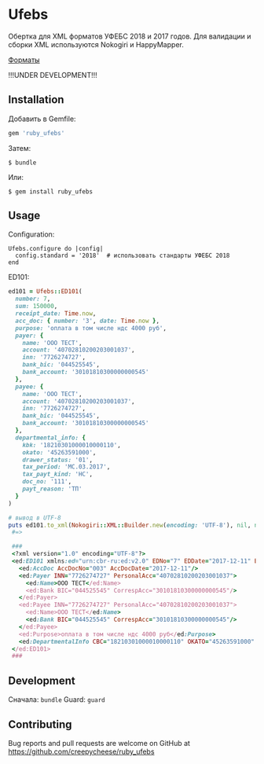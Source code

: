 # Ufebs

Обертка для XML форматов УФЕБС 2018 и 2017 годов. Для валидации и сборки XML используются Nokogiri и HappyMapper.

[Форматы](http://www.cbr.ru/analytics/?PrtId=Formats)

!!!UNDER DEVELOPMENT!!!

## Installation

Добавить в Gemfile:

```ruby
gem 'ruby_ufebs'
```

Затем:

    $ bundle

Или:

    $ gem install ruby_ufebs

## Usage

Configuration:

```
Ufebs.configure do |config|
  config.standard = '2018'  # использовать стандарты УФЕБС 2018
end
```

ED101:

```ruby
ed101 = Ufebs::ED101(
  number: 7,
  sum: 150000,
  receipt_date: Time.now,
  acc_doc: { number: '3', date: Time.now },
  purpose: 'оплата в том числе ндс 4000 руб',
  payer: {
    name: 'ООО ТЕСТ',
    account: '40702810200203001037',
    inn: '7726274727',
    bank_bic: '044525545',
    bank_account: '30101810300000000545'
  },
  payee: {
    name: 'ООО ТЕСТ',
    account: '40702810200203001037',
    inn: '7726274727',
    bank_bic: '044525545',
    bank_account: '30101810300000000545'
  },
  departmental_info: {
    kbk: '18210301000010000110',
    okato: '45263591000',
    drawer_status: '01',
    tax_period: 'МС.03.2017',
    tax_payt_kind: 'НС',
    doc_no: '111',
    payt_reason: 'ТП'
  }
)

# вывод в UTF-8
puts ed101.to_xml(Nokogiri::XML::Builder.new(encoding: 'UTF-8'), nil, nil).to_xml
 #=>

 ###
 <?xml version="1.0" encoding="UTF-8"?>
 <ed:ED101 xmlns:ed="urn:cbr-ru:ed:v2.0" EDNo="7" EDDate="2017-12-11" EDAuthor="4525595000" Sum="150000" TransKind="01" ChargeOffDate="2017-12-11" ReceiptDate="2017-12-11" SystemCode="01" Priority="0">
   <ed:AccDoc AccDocNo="003" AccDocDate="2017-12-11"/>
   <ed:Payer INN="7726274727" PersonalAcc="40702810200203001037">
     <ed:Name>ООО ТЕСТ</ed:Name>
     <ed:Bank BIC="044525545" CorrespAcc="30101810300000000545"/>
   </ed:Payer>
   <ed:Payee INN="7726274727" PersonalAcc="40702810200203001037">
     <ed:Name>ООО ТЕСТ</ed:Name>
     <ed:Bank BIC="044525545" CorrespAcc="30101810300000000545"/>
   </ed:Payee>
   <ed:Purpose>оплата в том числе ндс 4000 руб</ed:Purpose>
   <ed:DepartmentalInfo CBC="18210301000010000110" OKATO="45263591000" TaxPeriod="МС.03.2017" DrawerStatus="01" PaytReason="ТП" DocNo="111" TaxPaytKind="НС" DocDate="2017-12-11"/>
 </ed:ED101>
 ###
```

## Development

Сначала: `bundle`
Guard: `guard`

## Contributing

Bug reports and pull requests are welcome on GitHub at https://github.com/creepycheese/ruby_ufebs